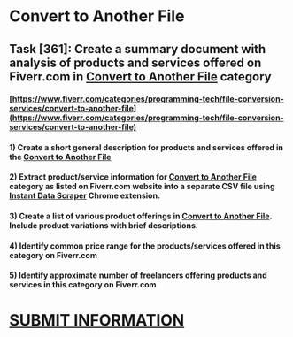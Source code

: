 # Convert to Another File
## Task [361]: Create a summary document with analysis of products and services offered on Fiverr.com in [Convert to Another File](https://www.fiverr.com/categories/programming-tech/file-conversion-services/convert-to-another-file) category
#### [https://www.fiverr.com/categories/programming-tech/file-conversion-services/convert-to-another-file](https://www.fiverr.com/categories/programming-tech/file-conversion-services/convert-to-another-file)
#### 1) Create a short general description for products and services offered in the [Convert to Another File](https://www.fiverr.com/categories/programming-tech/file-conversion-services/convert-to-another-file)
#### 2) Extract product/service information for [Convert to Another File](https://www.fiverr.com/categories/programming-tech/file-conversion-services/convert-to-another-file) category as listed on Fiverr.com website into a separate CSV file using [Instant Data Scraper](https://chrome.google.com/webstore/detail/instant-data-scraper/ofaokhiedipichpaobibbnahnkdoiiah) Chrome extension.
#### 3) Create a list of various product offerings in [Convert to Another File](https://www.fiverr.com/categories/programming-tech/file-conversion-services/convert-to-another-file). Include product variations with brief descriptions.
#### 4) Identify common price range for the products/services offered in this category on Fiverr.com
#### 5) Identify approximate number of freelancers offering products and services in this category on Fiverr.com

# [SUBMIT INFORMATION](https://forms.office.com/r/8AEKjkLxKG)
